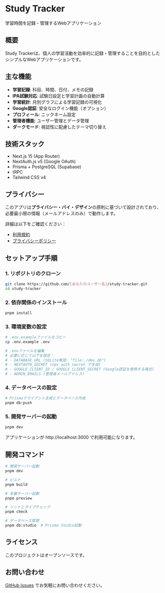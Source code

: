 # Study Tracker

学習時間を記録・管理するWebアプリケーション

## 概要

Study Trackerは、個人の学習活動を効率的に記録・管理することを目的としたシンプルなWebアプリケーションです。

## 主な機能

- **学習記録**: 科目、時間、日付、メモの記録
- **IPA試験対応**: 試験日設定と学習計画の自動計算
- **学習統計**: 月別グラフによる学習記録の可視化
- **Google認証**: 安全なログイン機能（オプション）
- **プロフィール**: ニックネーム設定
- **管理者機能**: ユーザー管理とデータ管理
- **ダークモード**: 視認性に配慮したテーマ切り替え

## 技術スタック

- Next.js 15 (App Router)
- NextAuth.js v5 (Google OAuth)
- Prisma + PostgreSQL (Supabase)
- tRPC
- Tailwind CSS v4

## プライバシー

このアプリは**プライバシー・バイ・デザイン**の原則に基づいて設計されており、必要最小限の情報（メールアドレスのみ）で動作します。

詳細は以下をご確認ください：
- [利用規約](/terms)
- [プライバシーポリシー](/privacy)

## セットアップ手順

### 1. リポジトリのクローン
```bash
git clone https://github.com/[あなたのユーザー名]/study-tracker.git
cd study-tracker
```

### 2. 依存関係のインストール
```bash
pnpm install
```

### 3. 環境変数の設定
```bash
# .env.exampleファイルをコピー
cp .env.example .env

# .envファイルを編集
# 必要に応じて以下を設定：
# - DATABASE_URL (SQLite推奨: "file:./dev.db")
# - NEXTAUTH_SECRET (npx auth secret で生成)
# - GOOGLE_CLIENT_ID / GOOGLE_CLIENT_SECRET (Google認証を使用する場合)
# - ADMIN_EMAILS (管理者メールアドレス)
```

### 4. データベースの設定
```bash
# Prismaクライアント生成とデータベース作成
pnpm db:push
```

### 5. 開発サーバーの起動
```bash
pnpm dev
```

アプリケーションが http://localhost:3000 で利用可能になります。

## 開発コマンド

```bash
# 開発サーバー起動
pnpm dev

# ビルド
pnpm build

# 本番サーバー起動
pnpm preview

# リントとタイプチェック
pnpm check

# データベース管理
pnpm db:studio  # Prisma Studio起動
```

## ライセンス

このプロジェクトはオープンソースです。

## お問い合わせ

[GitHub Issues](https://github.com/taisuke86/study-tracker-app/issues) でお気軽にお問い合わせください。